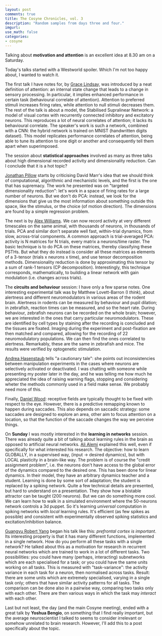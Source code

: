 ```yaml
---
layout: post
comments: true
title: The Cosyne Chronicles, vol. 3
description: "Random samples from days three and four."
imgurl:
use_math: false
categories:
- cosyne
---
```


Talking about **motivation and attention** is an excellent idea at 8.30 am on a Saturday.

Today's talks started with a Westworld spoiler. Which I'm not too happy about, I wanted to watch it.

The first talk I have notes for, by [Grace Lindsay](https://neurdiness.wordpress.com/about-the-neurd/), was introduced by a neat definition of attention: an internal state change that leads to a change in sensory processing. In particular, it implies enhanced performance in certain task (behavioural correlate of attention). Attention to preferred stimuli increases firing rates, while attention to null stimuli decreases them. The rest of the talk is about a model, the Stabilised Supralinear Network: a model of visual cortex with recurrently connected inhibitory and excitatory neurons. This reproduces a lot of neural correlates of attention; it lacks its behavioural correlate. The speaker's work is such a network, combined with a CNN: the hybrid network is trained on MNIST (handwritten digits dataset). This model replicates performance correlates of attention, being able to tune its attention to one digit or another and consequently tell them apart when superimposed.

The session about **statistical approaches** involved as many as three talks about high dimensional recorded activity and dimensionality reduction. Can I conclude that it is a hot topic?

[Jonathan Pillow](http://pillowlab.princeton.edu/) starts by criticising David Marr's idea that we should think of computational, algorithmic and mechanistic levels, and the first is the one that has supremacy. The work he presented was on "targeted dimensionality reduction": let's work in a space of firing rates for a large number of neurons. But we don't do PCA: instead, we look for the dimensions that give us the most information about something outside this space, like the stimulus, or the choice (of motion direction). The dimensions are found by a simple regression problem.

The next is by [Alex Williams](http://alexhwilliams.info/). We can now record activity at very different timescales on the same animal, with thousands of neurons, in thousands of trials. PCA and similar don't separate well fast, within-trial dynamics, from slow, across-trial components. A common approach is trial-averaged PCA: activity is N matrices for N trials, every matrix a neurons/time raster. The basic technique is to do PCA on these matrices, thereby classifying these PSTHs. But what they do instead is consider all these matrices as elements of a 3-tensor (trials x neurons x time), and use tensor decomposition methods. Dimensionality reduction is done by approximating this tensor by a sum of rank-1 tensors (CP decomposition). Interestingly, this technique corresponds, mathematically, to building a linear network with gain modulation (i.e. changes across trials).

The **circuits and behaviour** session: I have only a few sparse notes. One interesting experimental talk was by Matthew Lovett-Barron (I *think*), about alertness and different neuromodulators in various areas of the rodent brain. Alertness in rodents can be measured by behaviour and pupil dilation; in zebrafish, reaction times can be measured, and so the heart rate. During behaviour, zebrafish neurons can be recorded on the whole brain; however, we are interested in the ones that carry particular neuromodulators. These are identified by cell types by staining after the recording is concluded and the tissues are fixated. Imaging during the experiment and post-fixation are then matched and compared, allowing for the recording of 22 neuromodulatory populations. We can then find the ones correlated to alertness. Remarkably, these are the same in zebrafish and mice. The results were verified by optogenetic stimulation.

[Andrea Hasenstaub](http://www.neuroscience.ucsf.edu/neurograd/faculty/hasenstaub.html) tells "a cautionary tale": she points out inconsistencies between manipulation experiments in the cases where neurons are selectively activated or deactivated. I was chatting with someone while presenting my poster later in the day, and he was telling me how much he appreciated the idea of raising warning flags, stopping and considering wheter the methods commonly used in a field make sense. We probably need more of this.

Finally, [Daniel Wood](http://northwestern.academia.edu/DanielWood): receptive fields are typically thought to be fixed with respect to the eye. However, there is a predictive remapping known to happen during saccades. This also depends on saccadic strategy: some saccades are designed to explore an area, other aim to focus attention on a location, so that the function of the saccade changes the way we perceive things.


On **Sunday** I was mostly interested in the **learning in networks** session. There was already quite a bit of talking about learning rules in the brain as opposed to artificial neural networks. [Ali Alemi](https://www.researchgate.net/profile/Alireza_Alemi) explained this well, even if specifically for what interested his research. The objective: how to learn GLOBALLY, in a supervised way, (input -> desired dynamics), but with LOCAL plasticity in a brain-like way. The problem is of course the "credit assignment problem", i.e. the neurons don't have access to the global error of the dynamics compared to the desired one. This has been done for linear dynamics. In their model, they have an arbitrary dynamics teacher and a student. Learning is done by some sort of adaptation; the student is replaced by a spiking network. Quite a few technical details are presented, but hard to understand on a presentation. They show how a bistable attractor can be taught (200 neurons). But we can do something more cool. We can learn how to walk in a simulated environment where the 50-neurons network controls a 3d puppet. So it's learning *universal* computation in spiking networks with *local* learning rules. It's efficient (as few spikes as possible) and consistent with experimentally observed spiking statistics and excitation/inhibition balance.

[Guangyu Robert Yang](http://guangyuyang.org/) began his talk like this: *prefrontal cortex is important*. Its interesting property is that it has many different functions, implemented in a single network. How do you perform all these tasks with a single network? He talked about this as a motivation for research in recurrent neural networks which are trained to work in a lot of different tasks. Two possibilities: you could have many (perhaps, interacting) subnetworks which are each specialised for a task; or you could have the same units working on all tasks. This is measured with "task-variance": the activity variance in each task for a neuron, then normalised across tasks. Result: there are some units which are extremely specialised, varying in a single task only; others that have similar activity patterns for all tasks. The comparison can be done also in a pairwise way, comparing two tasks only with each other. There are then various ways in which the task may *interact* with each other.

Last but not least, the day (and the main Cosyne meeting), ended with a great talk by **Yoshua Bengio**, on something that I find really important, but the average neuroscientist I talked to seems to consider irrelevant or somehow unrelated to brain research. However, I'll add this to a post specifically about the topic.
